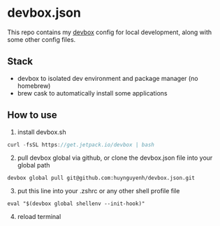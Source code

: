 # devbox.json

This repo contains my [devbox](https://devbox.sh) config for local development, along with some other config files.

## Stack

- devbox to isolated dev environment and package manager (no homebrew)
- brew cask to automatically install some applications

## How to use

1. install devbox.sh

```js
curl -fsSL https://get.jetpack.io/devbox | bash
```

2. pull devbox global via github, or clone the devbox.json file into your global path

```
devbox global pull git@github.com:huynguyenh/devbox.json.git
```

3. put this line into your .zshrc or any other shell profile file

```
eval "$(devbox global shellenv --init-hook)"
```

4. reload terminal
